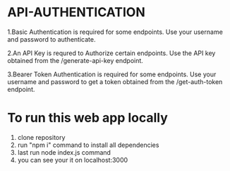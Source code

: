 # API-AUTHENTICATION

1.Basic Authentication is required for some endpoints. Use your username and password to authenticate.

2.An API Key is requred to Authorize certain endpoints. Use the API key obtained from the /generate-api-key endpoint.

3.Bearer Token Authentication is required for some endpoints. Use your username and password to get a token obtained from the /get-auth-token endpoint.

# To run this web app locally 
1. clone repository
2. run "npm i" command to install all dependencies
3. last run node index.js command
4. you can see your it on localhost:3000
